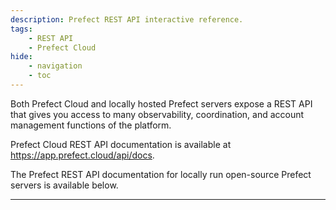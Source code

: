 ```yaml
---
description: Prefect REST API interactive reference.
tags:
    - REST API
    - Prefect Cloud
hide:
    - navigation
    - toc
---
```


Both Prefect Cloud and locally hosted Prefect servers expose a REST API that gives you access to many observability, coordination, and account management functions of the platform.

Prefect Cloud REST API documentation is available at <a href="https://app.prefect.cloud/api/docs" target="_blank">https://app.prefect.cloud/api/docs</a>.

The Prefect REST API documentation for locally run open-source Prefect servers is available below.

<hr>

<div id="redoc-container"></div>
<script src="https://unpkg.com/redoc@2.x/bundles/redoc.standalone.js"> </script>
<script>
    Redoc.init('../schema.json', {
        scrollYOffset: 50, 
        disableSearch: true,
    }, document.getElementById('redoc-container'))
</script>
